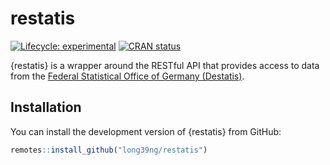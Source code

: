 
<!-- README.md is generated from README.Rmd. Please edit that file -->

# restatis

<!-- badges: start -->

[![Lifecycle:
experimental](https://img.shields.io/badge/lifecycle-experimental-orange.svg)](https://lifecycle.r-lib.org/articles/stages.html#experimental)
[![CRAN
status](https://www.r-pkg.org/badges/version/restatis)](https://CRAN.R-project.org/package=restatis)
<!-- badges: end -->

{restatis} is a wrapper around the RESTful API that provides access to
data from the [Federal Statistical Office of Germany
(Destatis)](https://www-genesis.destatis.de/).

## Installation

You can install the development version of {restatis} from GitHub:

``` r
remotes::install_github("long39ng/restatis")
```
